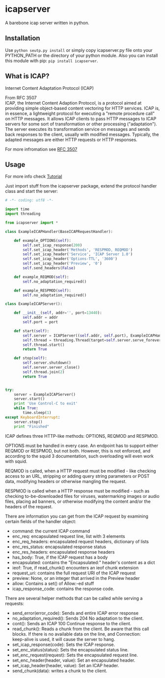 icapserver
==========

A barebone icap server written in python.

Installation
------------

Use `python seutp.py install` or simply copy icapserver.py file 
onto your PYTHON_PATH or the directory of your python module.
Also  you can install this module with pip: `pip install icapserver`.

What is ICAP?
-------------

Internet Content Adaptation Protocol (ICAP)

From RFC 3507  
ICAP, the Internet Content Adaption Protocol, is a protocol aimed at
providing simple object-based content vectoring for HTTP services.
ICAP is, in essence, a lightweight protocol for executing a "remote
procedure call" on HTTP messages.  It allows ICAP clients to pass
HTTP messages to ICAP servers for some sort of transformation or
other processing ("adaptation").  The server executes its
transformation service on messages and sends back responses to the
client, usually with modified messages.  Typically, the adapted
messages are either HTTP requests or HTTP responses.

For more infromation see [RFC 3507](https://tools.ietf.org/html/rfc3507)

Usage
-----
For more info check [Tutorial](https://github.com/Peoplecantfly/icapserver/blob/master/TUTORIAL.md)

Just import stuff from the icapserver package, extend the protocol handler 
class and start the server:

```python
# -*- coding: utf8 -*-

import time
import threading

from icapserver import *

class ExampleICAPHandler(BaseICAPRequestHandler):

	def example_OPTIONS(self):
		self.set_icap_response(200)
		self.set_icap_header('Methods', 'RESPMOD, REQMOD')
		self.set_icap_header('Service', 'ICAP Server 1.0')
		self.set_icap_header('Options-TTL', '3600')
		self.set_icap_header('Preview', '0')
		self.send_headers(False)

	def example_REQMOD(self):
		self.no_adaptation_required()

	def example_RESPMOD(self):
		self.no_adaptation_required()

class ExampleICAPServer():

	def __init__(self, addr='', port=13440):
		self.addr = addr
		self.port = port

	def start(self):
		self.server = ICAPServer((self.addr, self.port), ExampleICAPHandler)
		self.thread = threading.Thread(target=self.server.serve_forever)
		self.thread.start()
		return True

	def stop(self):
		self.server.shutdown()
		self.server.server_close()
		self.thread.join(2)
		return True


try:
	server = ExampleICAPServer()
	server.start()
	print 'Use Control-C to exit'
	while True:
		time.sleep(1)
except KeyboardInterrupt:
	server.stop()
	print "Finished"
```

ICAP defines three HTTP-like methods: OPTIONS, REQMOD and RESPMOD.

OPTIONS must be handled in every case. An endpoint has to support either
REQMOD or RESPMOD, but not both. However, this is not enforced, and
according to the squid 3 documentation, such overloading will even work
with squid.

REQMOD is called, when a HTTP request must be modified - like checking
access to an URL, stripping or adding query string parameters or POST
data, modifying headers or otherwise mangling the request.

RESPMOD is called when a HTTP response must be modified - such as
checking to-be-downloaded files for viruses, watermarking images or
audio files, placing ad banners, or otherwise modifying the content
and/or the headers of the request.

There are information you can get from the ICAP request by examining
certain fields of the handler object:

* command: the current ICAP command
* enc_req: encapsulated request line, list with 3 elements
* enc_req_headers: encapsulated request headers, dictionary of lists
* enc_res_status: encapsulated response status
* enc_res_headers: encapsulated response headers
* has_body: True, if the ICAP request has a body
* encapsulated: contains the "Encapsulated:" header's content as a dict
* ieof: True, if read_chunk() encounters an ieof chunk extension
* request_uri: contains the full request URI of the ICAP request
* preview: None, or an integer that arrived in the Preview header
* allow: Contains a set() of Allow:-ed stuff
* icap_response_code: contains the response code.

There are several helper methods that can be called while serving a
requests:

* send_error(error_code): Sends and entire ICAP error response
* no_adaptation_required(): Sends 204 No adaptation to the client.
* cont(): Sends an ICAP 100 Continue response to the client.
* read_chunk(): Reads a chunk from the client. Be aware that this call  
	blocks. If there is no available data on the line, and Connection:  
	keep-alive is used, it will cause the server to hang.
* set_icap_response(code): Sets the ICAP response.
* set_enc_status(status): Sets the encapsulated status line.
* set_enc_request(request): Sets the encapsulated request line.
* set_enc_header(header, value): Set an encapsulated header.
* set_icap_header(header, value): Set an ICAP header.
* send_chunk(data): writes a chunk to the client.
